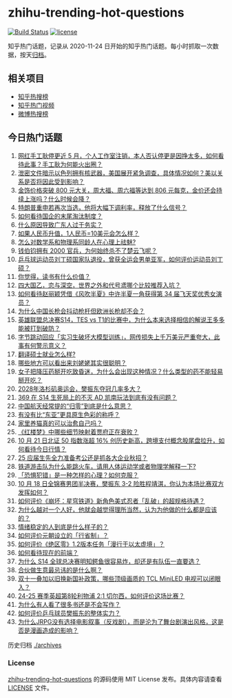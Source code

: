 # zhihu-trending-hot-questions

[![Build Status](https://github.com/justjavac/zhihu-trending-hot-questions/workflows/ci/badge.svg?branch=master)](https://github.com/justjavac/zhihu-trending-hot-questions/actions)
[![license](https://img.shields.io/github/license/justjavac/zhihu-trending-hot-questions)](https://github.com/justjavac/zhihu-trending-hot-questions/blob/master/LICENSE)

知乎热门话题，记录从 2020-11-24
日开始的知乎热门话题。每小时抓取一次数据，按天[归档](./archives)。

## 相关项目

- [知乎热搜榜](https://github.com/justjavac/zhihu-trending-top-search)
- [知乎热门视频](https://github.com/justjavac/zhihu-trending-hot-video)
- [微博热搜榜](https://github.com/justjavac/weibo-trending-hot-search)

## 今日热门话题

<!-- BEGIN -->
<!-- 最后更新时间 Tue Oct 22 2024 01:20:40 GMT+0800 (China Standard Time) -->

1. [网红手工耿停更近 5 月，个人工作室注销，本人否认停更是因挣太多，如何看待此事？手工耿为何能火出圈？](https://www.zhihu.com/question/1459434772)
1. [泄密文件暗示以色列拥有核武器，美国展开紧急调查，具体情况如何？美以关系是否将因此受到影响？](https://www.zhihu.com/question/1543405716)
1. [金饰价格突破 800 元大关，周大福、周六福等达到 806 元每克，金价还会持续上涨吗？什么时候会降？](https://www.zhihu.com/question/1360917741)
1. [特朗普重申若再次当选，他将大幅下调利率，释放了什么信号？](https://www.zhihu.com/question/1553416540)
1. [如何看待国企的末尾淘汰制度？](https://www.zhihu.com/question/692038920)
1. [什么原因导致广东人过于务实？](https://www.zhihu.com/question/807244692)
1. [如果人民币升值，1人民币=10美元会怎么样？](https://www.zhihu.com/question/665438649)
1. [怎么对数学系和物理系同龄人在心理上祛魅?](https://www.zhihu.com/question/906578810)
1. [钱伯钧拥有 2000 官兵，为何始终杀不了楚云飞呢？](https://www.zhihu.com/question/496822793)
1. [乒乓球运动员刘丁硕国家队退役，曾获全运会男单亚军，如何评价运动员刘丁硕？](https://www.zhihu.com/question/1611860059)
1. [你觉得，读书有什么价值？](https://www.zhihu.com/question/1344545143)
1. [四大国乙，恋与深空，世界之外和代号鸢哪个比较推荐入坑？](https://www.zhihu.com/question/796091025)
1. [如何看待赵丽颖凭借《风吹半夏》中许半夏一角获得第 34 届飞天奖优秀女演员？](https://www.zhihu.com/question/667801546)
1. [为什么中国长枪会抖动枪杆但欧洲长枪却不会？](https://www.zhihu.com/question/1465927826)
1. [英雄联盟总决赛S14，TES vs T1的比赛中，为什么本来选择相信的解说王多多能被打到破防？](https://www.zhihu.com/question/1482073437)
1. [字节跳动回应「实习生破坏大模型训练」，网传损失上千万美元严重夸大，此事有何警示意义？](https://www.zhihu.com/question/1369530836)
1. [翻译硕士就业怎么样?](https://www.zhihu.com/question/504661441)
1. [哪些地方可以看出来刘姥姥其实很聪明？](https://www.zhihu.com/question/661067702)
1. [女子把降压药掰开吃致昏迷，为什么会出现这种情况？什么类型的药不能轻易掰开吃？](https://www.zhihu.com/question/1497941420)
1. [2028年洛杉矶奥运会，樊振东夺冠几率多大？](https://www.zhihu.com/question/1549447657)
1. [369 在 S14 生死局上的不灭 AD 凯南玩法到底有没有问题？](https://www.zhihu.com/question/1556562590)
1. [中国航天经常提的“归零”到底是什么意思？](https://www.zhihu.com/question/511951496)
1. [有没有比“东亚”更具原生色彩的称呼？](https://www.zhihu.com/question/972753098)
1. [家里养猫真的可以治愈自己吗？](https://www.zhihu.com/question/705189922)
1. [《红楼梦》中哪些细节映射着贾府正在衰败？](https://www.zhihu.com/question/661060366)
1. [10 月 21 日北证 50 指数涨超 16% 创历史新高，跨境支付概念股尾盘拉升，如何看待今日行情？](https://www.zhihu.com/question/1549002998)
1. [25 应届生先全力准备考公还是抓各大企业秋招？](https://www.zhihu.com/question/863682331)
1. [铁道游击队为什么能跳火车，请用人体运动学或者物理学解释一下?](https://www.zhihu.com/question/26865664)
1. [「恐惧犯错」是一种怎样的心理？如何克服？](https://www.zhihu.com/question/800677593)
1. [10 月 18 日全锦赛男团半决赛，樊振东 3-2 险胜程靖淇，你认为本场比赛双方发挥如何？](https://www.zhihu.com/question/1285583131)
1. [如何评价《崩坏：星穹铁道》新角色美式忍者「乱破」的超规格待遇？](https://www.zhihu.com/question/1563812662)
1. [为什么越对一个人好，他就会越觉得理所当然，认为为他做的什么都是应该的？](https://www.zhihu.com/question/344695283)
1. [情绪稳定的人到底是什么样子的？](https://www.zhihu.com/question/617541493)
1. [如何评价元朝设立的「行省制」？](https://www.zhihu.com/question/56574188)
1. [如何评价《绝区零》1.2版本任务「漫行于以太虚境」？](https://www.zhihu.com/question/1453123429)
1. [如何看待现在的前端？](https://www.zhihu.com/question/634451206)
1. [为什么 S14 全球总决赛明知鳄鱼很容易炸，却还是有队伍一直要选？](https://www.zhihu.com/question/1516678478)
1. [合伙做生意最忌讳的是什么啊？](https://www.zhihu.com/question/667829574)
1. [双十一叠加以旧换新国补政策，哪些顶级画质的 TCL MiniLED 电视可以闭眼入？](https://www.zhihu.com/question/1546357623)
1. [24-25 赛季英超第8轮利物浦 2:1 切尔西，如何评价这场比赛？](https://www.zhihu.com/question/1512131857)
1. [为什么有人看了很多书还是不会写作？](https://www.zhihu.com/question/1443104415)
1. [如何评价乒乓球员樊振东的整体实力？](https://www.zhihu.com/question/766020763)
1. [为什么JRPG没有选择电影叙事（反戏剧），而是沦为了舞台剧演出风格，这是否是漫画造成的影响？](https://www.zhihu.com/question/1454469702)

<!-- END -->

历史归档 [./archives](./archives)

### License

[zhihu-trending-hot-questions](https://github.com/justjavac/zhihu-trending-hot-questions)
的源码使用 MIT License 发布。具体内容请查看 [LICENSE](./LICENSE) 文件。
